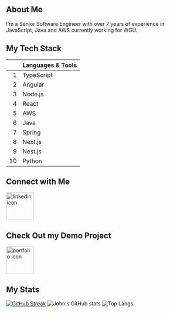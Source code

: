 ## About Me
I'm a Senior Software Engineer with over 7 years of experience in JavaScript, Java and AWS currently working for WGU.

## My Tech Stack
| | Languages & Tools |
|-----:|---------------|
|     1|TypeScript|
|     2|Angular|
|     3|Node.js|
|     4|React|
|     5|AWS|
|     6|Java|
|     7|Spring|
|     8|Next.js|
|     9|Nest.js|
|     10|Python|

## Connect with Me
<a href="https://www.linkedin.com/in/woodjohn185/" rel="social"><img src="https://upload.wikimedia.org/wikipedia/commons/thumb/8/81/LinkedIn_icon.svg/1024px-LinkedIn_icon.svg.png" alt="linkedin icon" width="75"></a>

## Check Out my Demo Project
<a href="https://banjojammer.com/" rel="portfolio"><img src="https://i.imgur.com/5Fq6Sli.png" alt="portfolio icon" width="75"></a>

## My Stats
[![GitHub Streak](https://github-readme-streak-stats.herokuapp.com?user=johnrobertwood&card_width=495)](https://git.io/streak-stats)
![John's GitHub stats](https://github-readme-stats.vercel.app/api?username=johnrobertwood&show_icons=true&theme=transparent)
![Top Langs](https://github-readme-stats.vercel.app/api/top-langs/?username=johnrobertwood&layout=compact)
